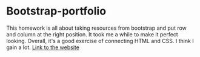 # Bootstrap-portfolio
This homework is all about taking resources from bootstrap and put row and column at the right position. It took me a while to make it perfect looking. Overall, it's a good exercise of connecting HTML and CSS. I think I gain a lot. [Link to the website](https://lorddominic.github.io/Bootstrap-portfolio/)
